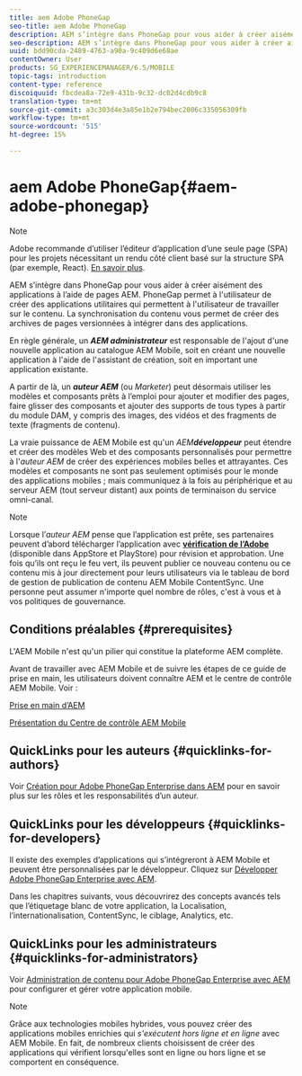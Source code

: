 ```yaml
---
title: aem Adobe PhoneGap
seo-title: aem Adobe PhoneGap
description: AEM s’intègre dans PhoneGap pour vous aider à créer aisément des applications à l’aide de pages AEM. Suivez cette page pour commencer avec Adobe PhoneGap Enterprise.
seo-description: AEM s’intègre dans PhoneGap pour vous aider à créer aisément des applications à l’aide de pages AEM. Suivez cette page pour commencer avec Adobe PhoneGap Enterprise.
uuid: bdd90cda-2489-4763-a90a-9c409d6e68ae
contentOwner: User
products: SG_EXPERIENCEMANAGER/6.5/MOBILE
topic-tags: introduction
content-type: reference
discoiquuid: fbcdea8a-72e9-431b-9c32-dc02d4cdb9c8
translation-type: tm+mt
source-git-commit: a3c303d4e3a85e1b2e794bec2006c335056309fb
workflow-type: tm+mt
source-wordcount: '515'
ht-degree: 15%

---
```



# aem Adobe PhoneGap{#aem-adobe-phonegap}

>[!NOTE]
>
>Adobe recommande d’utiliser l’éditeur d’application d’une seule page (SPA) pour les projets nécessitant un rendu côté client basé sur la structure SPA (par exemple, React). [En savoir plus](/help/sites-developing/spa-overview.md).

AEM s’intègre dans PhoneGap pour vous aider à créer aisément des applications à l’aide de pages AEM. PhoneGap permet à l&#39;utilisateur de créer des applications utilitaires qui permettent à l&#39;utilisateur de travailler sur le contenu. La synchronisation du contenu vous permet de créer des archives de pages versionnées à intégrer dans des applications.

En règle générale, un ***AEM administrateur*** est responsable de l&#39;ajout d&#39;une nouvelle application au catalogue AEM Mobile, soit en créant une nouvelle application à l&#39;aide de l&#39;assistant de création, soit en important une application existante.

A partir de là, un ***auteur AEM*** (ou *Marketer*) peut désormais utiliser les modèles et composants prêts à l’emploi pour ajouter et modifier des pages, faire glisser des composants et ajouter des supports de tous types à partir du module DAM, y compris des images, des vidéos et des fragments de texte (fragments de contenu).

La vraie puissance de AEM Mobile est qu&#39;un *AEM****développeur*** peut étendre et créer des modèles Web et des composants personnalisés pour permettre à l&#39;*auteur AEM* de créer des expériences mobiles belles et attrayantes. Ces modèles et composants ne sont pas seulement optimisés pour le monde des applications mobiles ; mais communiquez à la fois au périphérique et au serveur AEM (tout serveur distant) aux points de terminaison du service omni-canal.

>[!NOTE]
>
>Lorsque l’*auteur AEM* pense que l’application est prête, ses partenaires peuvent d’abord télécharger l’application avec **[vérification de l’Adobe](/help/mobile/phonegap-mobile-quickstart.md)** (disponible dans AppStore et PlayStore) pour révision et approbation. Une fois qu’ils ont reçu le feu vert, ils peuvent publier ce nouveau contenu ou ce contenu mis à jour directement pour leurs utilisateurs via le tableau de bord de gestion de publication de contenu AEM Mobile ContentSync. Une personne peut assumer n&#39;importe quel nombre de rôles, c&#39;est à vous et à vos politiques de gouvernance.

## Conditions préalables {#prerequisites}

L&#39;AEM Mobile n&#39;est qu&#39;un pilier qui constitue la plateforme AEM complète.

Avant de travailler avec AEM Mobile et de suivre les étapes de ce guide de prise en main, les utilisateurs doivent connaître AEM et le centre de contrôle AEM Mobile. Voir :

[Prise en main d’AEM](/help/sites-deploying/deploy.md)

[Présentation du Centre de contrôle AEM Mobile](/help/mobile/phonegap-authoring-apps.md)

## QuickLinks pour les auteurs {#quicklinks-for-authors}

Voir [Création pour Adobe PhoneGap Enterprise dans AEM](/help/mobile/phonegap.md) pour en savoir plus sur les rôles et les responsabilités d’un auteur.

## QuickLinks pour les développeurs {#quicklinks-for-developers}

Il existe des exemples d’applications qui s’intégreront à AEM Mobile et peuvent être personnalisées par le développeur. Cliquez sur [Développer Adobe PhoneGap Enterprise avec AEM](/help/mobile/developing-in-phonegap.md).

Dans les chapitres suivants, vous découvrirez des concepts avancés tels que l’étiquetage blanc de votre application, la Localisation, l’internationalisation, ContentSync, le ciblage, Analytics, etc.

## QuickLinks pour les administrateurs {#quicklinks-for-administrators}

Voir [Administration de contenu pour Adobe PhoneGap Enterprise avec AEM](/help/mobile/administer-phonegap.md) pour configurer et gérer votre application mobile.

>[!NOTE]
>
>Grâce aux technologies mobiles hybrides, vous pouvez créer des applications mobiles enrichies qui *s&#39;exécutent hors ligne et en ligne* avec AEM Mobile. En fait, de nombreux clients choisissent de créer des applications qui vérifient lorsqu&#39;elles sont en ligne ou hors ligne et se comportent en conséquence.
